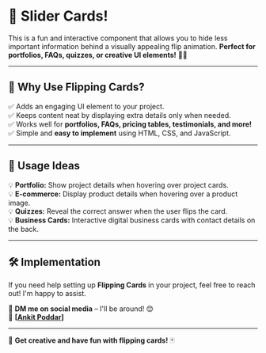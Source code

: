 # 🎴 Slider Cards!

This is a fun and interactive component that allows you to hide less important information behind a visually appealing flip animation. **Perfect for portfolios, FAQs, quizzes, or creative UI elements!** 🎨✨

---

## 🎯 Why Use Flipping Cards?
✅ Adds an engaging UI element to your project.  
✅ Keeps content neat by displaying extra details only when needed.  
✅ Works well for **portfolios, FAQs, pricing tables, testimonials, and more!**  
✅ Simple and **easy to implement** using HTML, CSS, and JavaScript.

---

## 🚀 Usage Ideas
💡 **Portfolio:** Show project details when hovering over project cards.  
💡 **E-commerce:** Display product details when hovering over a product image.  
💡 **Quizzes:** Reveal the correct answer when the user flips the card.  
💡 **Business Cards:** Interactive digital business cards with contact details on the back.  

---

## 🛠 Implementation
If you need help setting up **Flipping Cards** in your project, feel free to reach out! I'm happy to assist. 

📩 **DM me on social media** – I'll be around! 😊  
🔗 **[[Ankit Poddar](https://www.instagram.com/ankitpoddar__/)]**

---

🚀 **Get creative and have fun with flipping cards!** 🃏

